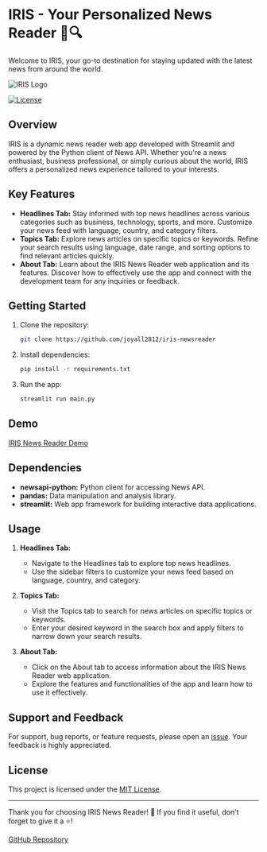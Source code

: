 # IRIS - Your Personalized News Reader 📰🔍

Welcome to IRIS, your go-to destination for staying updated with the latest news from around the world.

![IRIS Logo](https://example.com/iris-logo.png)

[![License](https://img.shields.io/badge/License-MIT-blue.svg)](LICENSE)

## Overview

IRIS is a dynamic news reader web app developed with Streamlit and powered by the Python client of News API. Whether you're a news enthusiast, business professional, or simply curious about the world, IRIS offers a personalized news experience tailored to your interests.

## Key Features

- **Headlines Tab:** Stay informed with top news headlines across various categories such as business, technology, sports, and more. Customize your news feed with language, country, and category filters.
- **Topics Tab:** Explore news articles on specific topics or keywords. Refine your search results using language, date range, and sorting options to find relevant articles quickly.
- **About Tab:** Learn about the IRIS News Reader web application and its features. Discover how to effectively use the app and connect with the development team for any inquiries or feedback.

## Getting Started

1. Clone the repository:

    ```bash
    git clone https://github.com/joyall2812/iris-newsreader
    ```

2. Install dependencies:

    ```bash
    pip install -r requirements.txt
    ```

3. Run the app:

    ```bash
    streamlit run main.py
    ```

## Demo

[IRIS News Reader Demo](https://your-iris-demo-url.com/)

## Dependencies

- **newsapi-python:** Python client for accessing News API.
- **pandas:** Data manipulation and analysis library.
- **streamlit:** Web app framework for building interactive data applications.

## Usage

1. **Headlines Tab:**
   - Navigate to the Headlines tab to explore top news headlines.
   - Use the sidebar filters to customize your news feed based on language, country, and category.

2. **Topics Tab:**
   - Visit the Topics tab to search for news articles on specific topics or keywords.
   - Enter your desired keyword in the search box and apply filters to narrow down your search results.

3. **About Tab:**
   - Click on the About tab to access information about the IRIS News Reader web application.
   - Explore the features and functionalities of the app and learn how to use it effectively.

## Support and Feedback

For support, bug reports, or feature requests, please open an [issue](https://github.com/joyall2812/iris-newsreader/issues). Your feedback is highly appreciated.

## License

This project is licensed under the [MIT License](LICENSE).

---

Thank you for choosing IRIS News Reader! 🚀 If you find it useful, don't forget to give it a ⭐️!

[GitHub Repository](https://github.com/joyall2812/iris-newsreader)
